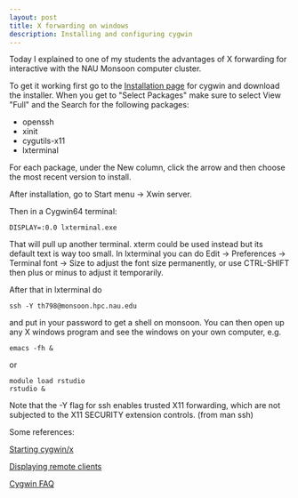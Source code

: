 ```yaml
---
layout: post
title: X forwarding on windows
description: Installing and configuring cygwin
---
```


Today I explained to one of my students the advantages of X forwarding
for interactive with the NAU Monsoon computer cluster.

To get it working first go to the [Installation
page](https://cygwin.com/install.html) for cygwin and download the
installer. When you get to "Select Packages" make sure to select
View "Full" and the Search for the following packages:

* openssh
* xinit
* cygutils-x11
* lxterminal

For each package, under the New column, click the arrow and then
choose the most recent version to install.

After installation, go to Start menu -> Xwin server.

Then in a Cygwin64 terminal:

```
DISPLAY=:0.0 lxterminal.exe
```

That will pull up another terminal. xterm could be used instead but
its default text is way too small. In lxterminal you can do Edit ->
Preferences -> Terminal font -> Size to adjust the font size
permanently, or use CTRL-SHIFT then plus or minus to adjust it
temporarily.

After that in lxterminal do

```
ssh -Y th798@monsoon.hpc.nau.edu
```

and put in your password to get a shell on monsoon. You can then open
up any X windows program and see the windows on your own computer,
e.g.

```
emacs -fh &
```

or

```
module load rstudio
rstudio &
```

Note that the -Y flag for ssh enables trusted X11 forwarding, which
are not subjected to the X11 SECURITY extension controls. (from man ssh)

Some references:

[Starting
cygwin/x](https://x.cygwin.com/docs/ug/using.html#using-starting)

[Displaying remote clients](https://x.cygwin.com/docs/ug/using-remote-apps.html)

[Cygwin
FAQ](https://x.cygwin.com/docs/faq/cygwin-x-faq.html#q-xserver-nolisten-tcp-default)
